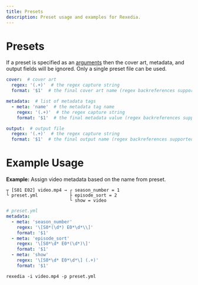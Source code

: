 ```yaml
---
title: Presets
description: Preset usage and examples for Rexedia.
---
```


# Presets

If a preset is specified as an [arguments](https://github.com/Ktt-Development/rexedia/blob/main/docs/arguments.md) then the cover art, metadata, and output fields will be ignored. Only a single preset file can be used.

```yml
cover:  # cover art
  regex: '(.+)'  # the regex capture string
  format: '$1'  # the final cover art name (regex backreferences supported)

metadata:  # list of metadata tags
  - meta: 'name'  # the metadata tag name
    regex: '(.+)'  # the regex capture string
    format: '$1'  # the final metadata value (regex backreferences supported)

output:  # output file
  regex: '(.+)'  # the regex capture string
  format: '$1'  # the final output name (regex backreferences supported)
```

# Example Usage

**Example:** Assign video metadata based on the name from preset.
```
┬ [S01 E02] video.mp4 → ┌ season_number = 1
└ preset.yml            ├ episode_sort = 2
                        └ show = video
```
```yml
# preset.yml
metadata:
  - meta: 'season_number'
    regex: '\[S0*(\d*) E0*\d*\\]'
    format: '$1'
  - meta: 'episode_sort'
    regex: '\[S0*\d* E0*(\d*)\]'
    format: '$1'
  - meta: 'show'
    regex: '\[S0*\d* E0*\d*\] (.+)'
    format: '$1'
```
```
rexedia -i video.mp4 -p preset.yml
```